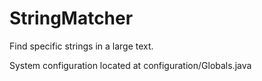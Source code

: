 # StringMatcher
Find specific strings in a large text.

System configuration located at configuration/Globals.java
